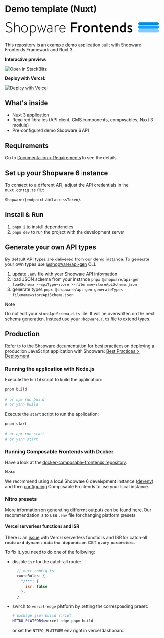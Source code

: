 # Demo template (Nuxt)

![Shopware Frontends](.assets/shopware-frontends-logo.png)

This repository is an example demo application built with Shopware Frontends Framework and Nuxt 3.

**Interactive preview:**

[![Open in StackBlitz](https://developer.stackblitz.com/img/open_in_stackblitz.svg)](https://stackblitz.com/github/shopware/frontends/tree/main/templates/vue-demo-store)

**Deploy with Vercel:**

[![Deploy with Vercel](https://vercel.com/button)](https://vercel.com/new/clone?repository-url=https%3A%2F%2Fgithub.com%2Fshopware%2Ffrontends%2Ftree%2Fmain%2Ftemplates%2Fvue-demo-store)

## What's inside

- Nuxt 3 application
- Required libraries (API client, CMS components, composables, Nuxt 3 module)
- Pre-configured demo Shopware 6 API

## Requirements

Go to [Documentation > Requirements](https://frontends.shopware.com/framework/requirements.html) to see the details.

## Set up your Shopware 6 instance

To connect to a different API, adjust the API credentials in the `nuxt.config.ts` file:

`Shopware:`{`endpoint` and `accessToken`}.

## Install & Run

1. `pnpm i` to install dependencies
2. `pnpm dev` to run the project with the development server

## Generate your own API types

By default API types are delivered from our [demo instance](https://frontends-demo.vercel.app/).
To generate your own types use [@shopware/api-gen](https://www.npmjs.com/package/@shopware/api-gen) CLI.

1. update `.env` file with your Shopware API information
2. load JSON schema from your instance `pnpx @shopware/api-gen loadSchema --apiType=store --filename=storeApiSchema.json`
3. generate types `pnpx @shopware/api-gen generateTypes --filename=storeApiSchema.json`

> [!NOTE]
> Do not edit your `storeApiSchema.d.ts` file. It will be overwritten on the next schema generation. Instead use your `shopware.d.ts` file to extend types.

## Production

Refer to to the Shopware documentation for best practices on deploying a production JavaScript application with Shopware: [Best Practices > Deployment](https://frontends.shopware.com/best-practices/deployment.html)

### Running the application with Node.js

Execute the `build` script to build the application:

```bash
pnpm build

# or npm run build
# or yarn build
```

Execute the `start` script to run the application:

```bash
pnpm start

# or npm run start
# or yarn start
```

### Running Composable Frontends with Docker

Have a look at the [docker-composable-frontends repository](https://github.com/shopwareLabs/docker-composable-frontends).

> [!NOTE]
> We recommend using a local Shopware 6 development instance ([devenv](https://developer.shopware.com/docs/guides/installation/devenv.html#devenv)) and then [configuring](https://frontends.shopware.com/getting-started/templates/demo-store-template.html#configure) Composable Frontends to use your local instance.

### Nitro presets

More information on generating different outputs can be found [here](https://nitro.unjs.io/deploy).
Our recommendation is to use `.env` file for changing platform presets

#### Vercel serverless functions and ISR

There is an [issue](https://github.com/nitrojs/nitro/issues/1880) with Vercel serverless functions and ISR for catch-all route and dynamic data that depends on GET query parameters. 

To fix it, you need to do one of the following:
- disable `isr` for the catch-all route:

  ```js
    // nuxt.config.ts
    routeRules: {
      "/**": {
        isr: false
      },
    }
  ```
- switch to `vercel-edge` platform by setting the corresponding preset:

  ```bash
  # package.json build script
  NITRO_PLATFORM=vercel-edge pnpm build
  ```

  or set the `NITRO_PLATFORM` env right in vercel dashboard.